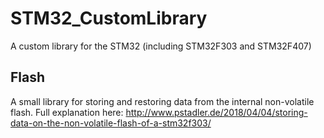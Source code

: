 # STM32_CustomLibrary
A custom library for the STM32 (including STM32F303 and STM32F407)

## Flash
A small library for storing and restoring data from the internal non-volatile flash. Full explanation here: 
http://www.pstadler.de/2018/04/04/storing-data-on-the-non-volatile-flash-of-a-stm32f303/
